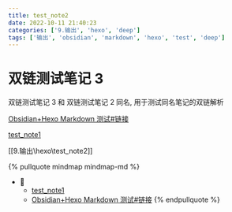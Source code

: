```yaml
---
title: test_note2
date: 2022-10-11 21:40:23
categories: ['9.输出', 'hexo', 'deep']
tags: ['输出', 'obsidian', 'markdown', 'hexo', 'test', 'deep']
---
```

# 双链测试笔记 3

双链测试笔记 3 和 双链测试笔记 2 同名, 用于测试同名笔记的双链解析

[Obsidian+Hexo Markdown 测试#链接](../07578cff2dd4bfd8c55f223f930878824a64ceaa/#链接)

[test_note1](../88126fb48eff3a2801350be86a88d44654485719)

[[9.输出\hexo\test_note2]]


{% pullquote mindmap mindmap-md %}
- 🔵
  - [test_note1](../88126fb48eff3a2801350be86a88d44654485719)
  - [Obsidian+Hexo Markdown 测试#链接](../07578cff2dd4bfd8c55f223f930878824a64ceaa/#链接)
{% endpullquote %}
